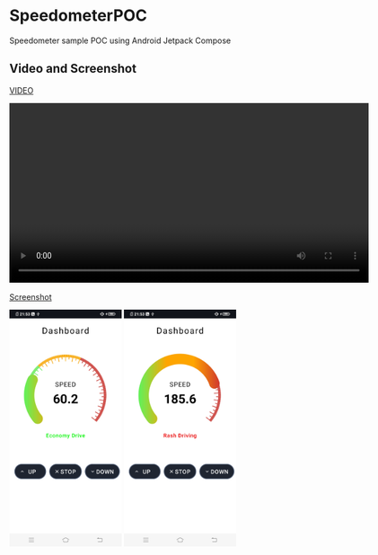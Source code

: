 # SpeedometerPOC


Speedometer sample POC using Android Jetpack Compose

## Video and Screenshot

[VIDEO](Screenshots/Video_SpeedometerPOC_1.mp4)

<video width="640" height="320" controls>
  <source src="Screenshots/Video_SpeedometerPOC_1.mp4" type="video/mp4">
</video>


[Screenshot](Screenshots)


<img src="Screenshots/Screenshot_20240704_215328.jpg" width="200">
<img src="Screenshots/Screenshot_20240704_215351.jpg" width="200">



